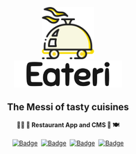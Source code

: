 <div align="center">
    <a href="#">
        <img src="ui/static/logo.svg" alt="Eateri Logo" width="120" />
    </a>
    <br />
    <a href="#">
        <img src="ui/static/logo-tt.svg" alt="Eateri" width="250" />
    </a>
</div>
<h2 align="center">The Messi of tasty cuisines</h2>
<h4 align="center">
👩‍🍳 🥘 Restaurant App and CMS 🍷 🍽
</h4>

<div align="center">

[![Badge](https://yql2ra80xgjl.runkit.sh)](https://strapi.io/)&nbsp;&nbsp;[![Badge](https://8f6c9ibziff5.runkit.sh)](https://git.io/gradientbadge)&nbsp;&nbsp;[![Badge](https://flat.badgen.net/badge/-/graphql?icon=graphql&label&color=pink)](https://graphql.org/)&nbsp;&nbsp;[![Badge](https://pmusd5okynli.runkit.sh)](https://git.io/gradientbadge)

</div>

